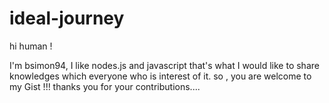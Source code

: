 # ideal-journey

hi human !

I'm bsimon94, I like nodes.js and javascript
that's what I would like to share knowledges which everyone who is interest of it.
so , you are welcome to my Gist !!!
thanks you for your contributions....
